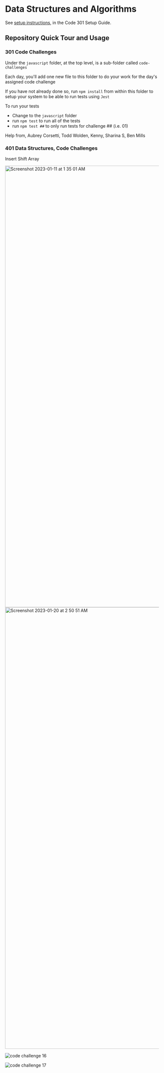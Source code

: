# Data Structures and Algorithms

See [setup instructions](https://codefellows.github.io/setup-guide/code-301/3-code-challenges), in the Code 301 Setup Guide.

## Repository Quick Tour and Usage

### 301 Code Challenges

Under the `javascript` folder, at the top level, is a sub-folder called `code-challenges`

Each day, you'll add one new file to this folder to do your work for the day's assigned code challenge

If you have not already done so, run `npm install` from within this folder to setup your system to be able to run tests using `Jest`

To run your tests

- Change to the `javascript` folder
- run `npm test` to run all of the tests
- run `npm test ##` to only run tests for challenge ## (i.e. 01)

Help from, Aubrey Corsetti, Todd Wolden, Kenny, Sharina S, Ben Mills


### 401 Data Structures, Code Challenges

Insert Shift Array

<img width="1440" alt="Screenshot 2023-01-11 at 1 35 01 AM" src="https://user-images.githubusercontent.com/114770792/211735099-4b51786a-6f02-4019-a629-c308748c620a.png">

<img width="1440" alt="Screenshot 2023-01-20 at 2 50 51 AM" src="https://user-images.githubusercontent.com/114770792/213644678-27c491df-ebd3-443a-9ea8-08fafb6c605f.png">

![code challenge 16](https://user-images.githubusercontent.com/114770792/215694734-8c5690c5-2a2a-4c61-b30e-b1a45c318697.jpg)


![code challenge 17](https://user-images.githubusercontent.com/114770792/215936717-2f2cdf6f-1b97-4b47-b2e7-12d6f1676d7d.jpg)
